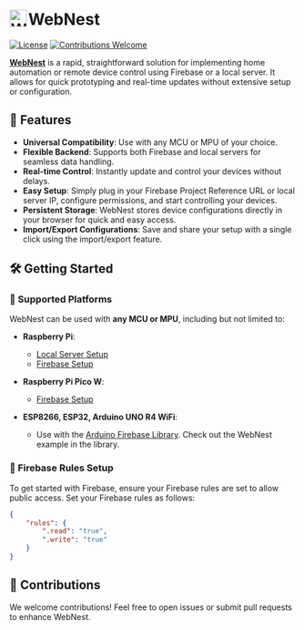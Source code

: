 # <img src="https://rupakpoddar.github.io/WebNest/web/favicon.png" alt="WebNest Logo" height="30" align="left"> WebNest

[![License](https://img.shields.io/github/license/Rupakpoddar/WebNestCodeTemplate?style=for-the-badge&logo=github&logoColor=white&labelColor=23272E&color=007ACC)](https://github.com/Rupakpoddar/WebNestCodeTemplate/blob/main/LICENSE)
[![Contributions Welcome](https://img.shields.io/badge/contributions-welcome-purple.svg?style=for-the-badge&labelColor=23272E)](https://github.com/Rupakpoddar/WebNestCodeTemplate/issues)

**[WebNest](https://rupakpoddar.github.io/WebNest/)** is a rapid, straightforward solution for implementing home automation or remote device control using Firebase or a local server. It allows for quick prototyping and real-time updates without extensive setup or configuration.

## 🚀 Features

- **Universal Compatibility**: Use with any MCU or MPU of your choice.
- **Flexible Backend**: Supports both Firebase and local servers for seamless data handling.
- **Real-time Control**: Instantly update and control your devices without delays.
- **Easy Setup**: Simply plug in your Firebase Project Reference URL or local server IP, configure permissions, and start controlling your devices.
- **Persistent Storage**: WebNest stores device configurations directly in your browser for quick and easy access.
- **Import/Export Configurations**: Save and share your setup with a single click using the import/export feature.

## 🛠️ Getting Started

### 🔗 Supported Platforms

WebNest can be used with **any MCU or MPU**, including but not limited to:

- **Raspberry Pi**:
  - [Local Server Setup](https://github.com/Rupakpoddar/WebNestCodeTemplate/tree/main/RPi/LocalServer)
  - [Firebase Setup](https://github.com/Rupakpoddar/WebNestCodeTemplate/tree/main/RPi/Firebase)
  
- **Raspberry Pi Pico W**:
  - [Firebase Setup](https://github.com/Rupakpoddar/WebNestCodeTemplate/tree/main/RPico/Firebase)

- **ESP8266, ESP32, Arduino UNO R4 WiFi**:
  - Use with the [Arduino Firebase Library](https://github.com/Rupakpoddar/FirebaseArduino). Check out the WebNest example in the library.

### 🔐 Firebase Rules Setup

To get started with Firebase, ensure your Firebase rules are set to allow public access. Set your Firebase rules as follows:

```json
{
    "rules": {
        ".read": "true",
        ".write": "true"
    }
}
```

## 🌟 Contributions
We welcome contributions! Feel free to open issues or submit pull requests to enhance WebNest.
